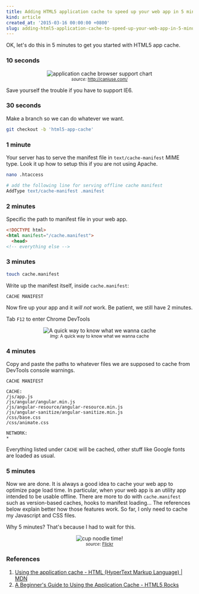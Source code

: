 ```yaml
---
title: Adding HTML5 application cache to speed up your web app in 5 minutes
kind: article
created_at: '2015-03-16 00:00:00 +0800'
slug: adding-html5-application-cache-to-speed-up-your-web-app-in-5-minutes
---
```


OK, let's do this in 5 minutes to get you started with HTML5 app cache.

### 10 seconds

<div style="text-align: center;">
<img src="./caniuse.png" title="application cache browser support chart" />
<br />
<small><em>source:</em> <a href="http://caniuse.com/">http://caniuse.com/</a></small>
</div>

Save yourself the trouble if you have to support IE6.

### 30 seconds

Make a branch so we can do whatever we want.

~~~ bash
git checkout -b 'html5-app-cache'
~~~ 

### 1 minute

Your server has to serve the manifest file in `text/cache-manifest` MIME type. Look it up how to setup this if you are not using Apache.

~~~ bash
nano .htaccess
~~~ 

~~~ apache
# add the following line for serving offline cache manifest
AddType text/cache-manifest .manifest
~~~ 

### 2 minutes

Specific the path to manifest file in your web app.

~~~ html
<!DOCTYPE html>
<html manifest="/cache.manifest">
  <head>
<!-- everything else -->
~~~ 

### 3 minutes

~~~ bash
touch cache.manifest
~~~ 

Write up the manifest itself, inside `cache.manifest`:

~~~ 
CACHE MANIFEST
~~~ 

Now fire up your app and it *will not* work. Be patient, we still have 2 minutes.

Tab `F12` to enter Chrome DevTools

<div style="text-align: center;">
<img src="./copyandpaste.png" title="A quick way to know what we wanna cache" />
<br />
<small><em>Img:</em> A quick way to know what we wanna cache</small>
</div>

### 4 minutes

Copy and paste the paths to whatever files we are supposed to cache from DevTools console warnings.

~~~ 
CACHE MANIFEST

CACHE:
/js/app.js
/js/angular/angular.min.js
/js/angular-resource/angular-resource.min.js
/js/angular-sanitize/angular-sanitize.min.js
/css/base.css
/css/animate.css

NETWORK:
*
~~~ 

Everything listed under `CACHE` will be cached, other stuff like Google fonts are loaded as usual.

### 5 minutes

Now we are done. It is always a good idea to cache your web app to optimize page load time. In particular, when your web app is an utility app intended to be usable offline. There are more to do with `cache.manifest` such as version-based caches, hooks to manifest loading... The references below explain better how those features work. So far, I only need to cache my Javascript and CSS files.

Why 5 minutes? That's because I had to wait for this.

<div style="text-align: center;">
<img src="./992692498_85526273c4_z.jpg" title="cup noodle time!" />
<br />
<small><em>source:</em> <a href="https://www.flickr.com/photos/oddharmonic/992692498/in/photostream/">Flickr</a></small>
</div>

### References

1. [Using the application cache - HTML (HyperText Markup Language) \| MDN](https://developer.mozilla.org/en-US/docs/Web/HTML/Using_the_application_cache)
2. [A Beginner's Guide to Using the Application Cache - HTML5 Rocks](http://www.html5rocks.com/en/tutorials/appcache/beginner/)
